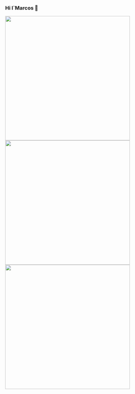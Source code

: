 ### Hi I`Marcos 👋

<div >
  <img width="400" src="https://github-readme-stats.vercel.app/api?username=MarcosApodaca&theme=vue&show_icons=true&hide_border=true&count_private=true" />
  <div>
  <img width="400"  src="https://github-readme-stats.vercel.app/api/top-langs/?username=MarcosApodaca&theme=bear&show_icons=true&hide_border=true&layout=compact" />
  </div>
  <img width="400"  src="https://github-readme-streak-stats.herokuapp.com/?user=MarcosApodaca&theme=bear&hide_border=true" />
  
</div>
